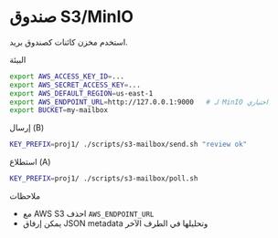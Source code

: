 صندوق S3/MinIO
===============

استخدم مخزن كائنات كصندوق بريد.

البيئة
```bash
export AWS_ACCESS_KEY_ID=...
export AWS_SECRET_ACCESS_KEY=...
export AWS_DEFAULT_REGION=us-east-1
export AWS_ENDPOINT_URL=http://127.0.0.1:9000   # لـ MinIO اختياري
export BUCKET=my-mailbox
```

إرسال (B)
```bash
KEY_PREFIX=proj1/ ./scripts/s3-mailbox/send.sh "review ok"
```

استطلاع (A)
```bash
KEY_PREFIX=proj1/ ./scripts/s3-mailbox/poll.sh
```

ملاحظات
- مع AWS S3 احذف `AWS_ENDPOINT_URL`
- يمكن إرفاق JSON metadata وتحليلها في الطرف الآخر

